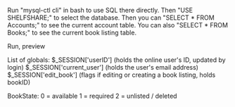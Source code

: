 Run "mysql-ctl cli" in bash to use SQL there directly. 
Then "USE SHELFSHARE;" to select the database. 
Then you can "SELECT * FROM Accounts;" to see the current account table.
You can also "SELECT * FROM Books;" to see the current book listing table.

 Run, preview

List of globals:
$_SESSION['userID']  (holds the online user's ID, updated by login)
$_SESSION['current_user']  (holds the user's email address)
$_SESSION['edit_book']   (flags if editing or creating a book listing, holds bookID)

BookState:
0 = available
1 = required
2 = unlisted / deleted
